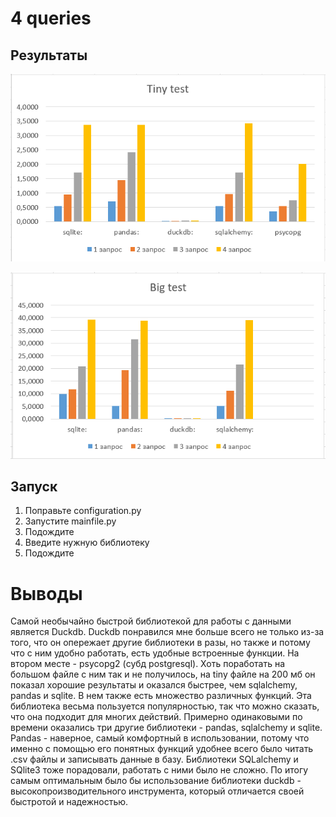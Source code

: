 # 4 queries
## Результаты

![](tiny_test.png)

![](big_test.png)

## Запуск
1. Поправьте configuration.py
2. Запустите mainfile.py
3. Подождите
4. Введите нужную библиотеку
5. Подождите

# Выводы
Самой необычайно быстрой библиотекой для работы с данными является Duckdb. Duckdb понравился мне больше всего не только из-за того, что он опережает другие библиотеки в разы, но также и потому что с ним удобно работать, есть удобные встроенные функции. На втором месте - psycopg2 (субд postgresql). Хоть поработать на большом файле с ним так и не получилось, на tiny файле на 200 мб он показал хорошие результаты и оказался быстрее, чем sqlalchemy, pandas и sqlite. В нем также есть множество различных функций. Эта библиотека весьма пользуется популярностью, так что можно сказать, что она подходит для многих действий. Примерно одинаковыми по времени оказались три другие библиотеки - pandas, sqlalchemy и sqlite. Pandas - наверное, самый комфортный в использовании, потому что именно с помощью его понятных функций удобнее всего было читать .csv файлы и записывать данные в базу. Библиотеки SQLalchemy и SQlite3 тоже порадовали, работать с ними было не сложно. 
По итогу самым оптимальным было бы использование библиотеки duckdb - высокопроизводительного инструмента, который отличается своей быстротой и надежностью. 
